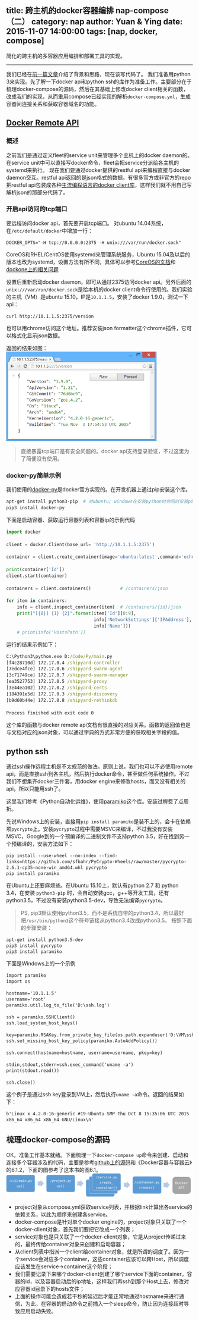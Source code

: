 title: 跨主机的docker容器编排 nap-compose （二）
category: nap
author: Yuan & Ying
date: 2015-11-07  14:00:00
tags: [nap, docker, compose]
---

简化的跨主机的多容器应用编排和部署工具的实现。

<!--more-->

---

我们已经在[前一篇文章](http://nap-group.herokuapp.com/2015-11/nap-compose-1/)介绍了背景和思路，现在该写代码了。
我们准备用python 3来实现。先了解一下docker api和python ssh的库作为准备工作。主要部分在于梳理docker-compose的源码，然后在其基础上修改docker client相关的函数，改成我们的实现，从而重用compose已经实现的解析`docker-compose.yml`，生成容器间连接关系和获取容器域名的功能。

## [Docker Remote API](http://docs.docker.com/engine/reference/api/docker_remote_api_v1.21/)

### 概述
之前我们是通过定义fleet的service unit来管理多个主机上的docker daemon的。在service unit中可以直接写docker命令，fleet会把service分派给各主机的systemd来执行。
现在我们要通过docker提供的restful api来编程直接与docker daemon交互。restful api返回的是json格式的数据。有很多官方或非官方的repo把restful api包装成各种[主流编程语言的docker client库](http://docs.docker.com/engine/reference/api/remote_api_client_libraries/)，这样我们就不用自己写解析json的那部分代码了。

### 开启api访问的tcp端口
要远程访问docker api，首先要开启tcp端口。
对ubuntu 14.04系统，在`/etc/default/docker`中增加一行：
```
DOCKER_OPTS="-H tcp://0.0.0.0:2375 -H unix:///var/run/docker.sock"
```

CoreOS和RHEL/CentOS使用systemd来管理系统服务，Ubuntu 15.04及以后的版本也改为systemd，设置方法有所不同，具体可以参考[CoreOS的文档](https://coreos.com/os/docs/latest/customizing-docker.html)和[dockone上的相关问题](http://www.dockone.io/question/616)

设置后重新启动docker daemon，即可从通过2375访问docker api。另外后面的`unix:///var/run/docker.sock`是给本机的docker client命令行使用的。我们实验的主机（VM）是ubuntu 15.10，IP是`10.1.1.5`，安装了docker 1.9.0，测试一下api：
```
curl http://10.1.1.5:2375/version
```

也可以用chrome访问这个地址。推荐安装json formatter这个chrome插件，它可以格式化显示json数据。

返回的结果如图：
<img src="/images/remote-api.png" height="240" alt=""/>

> 直接暴露tcp端口是有安全问题的。docker api支持登录验证，不过这里为了简便没有使用。

### docker-py简单示例

我们使用的[docker-py](https://github.com/docker/docker-py)是docker官方实现的。在开发机器上通过pip安装这个库。
```bash
apt-get install python3-pip  # 对ubuntu; windows在安装python时会同时安装pip
pip3 install docker-py
```

下面是启动容器、获取运行容器列表和容器ip的示例代码
```python
import docker

client = docker.Client(base_url= 'http://10.1.1.5:2375')

container = client.create_container(image='ubuntu:latest',command='echo hello')

print(container['Id'])
client.start(container)

containers = client.containers()           # /containers/json

for item in containers:
    info = client.inspect_container(item)  # /containers/{id}/json
    print("[{0}] {1} {2}".format(item['Id'][0:9],
                                 info['NetworkSettings']['IPAddress'],
                                 info['Name']))
    # print(info['HostsPath'])
```

运行的结果示例如下：
```cmd
C:\Python3\python.exe D:/Code/Py/main.py
[f4c28710d] 172.17.0.4 /shipyard-controller
[7edce4fce] 172.17.0.6 /shipyard-swarm-agent
[3c71749ce] 172.17.0.7 /shipyard-swarm-manager
[ea3527753] 172.17.0.5 /shipyard-proxy
[3e44ea102] 172.17.0.2 /shipyard-certs
[184391e5d] 172.17.0.3 /shipyard-discovery
[b9d60b44e] 172.17.0.8 /shipyard-rethinkdb

Process finished with exit code 0
```

这个库的函数与docker remote api文档有很直接的对应关系。函数的返回值也是与文档对应的json对象，可以通过字典的方式非常方便的获取相关字段的值。

## python ssh
通过ssh操作远程主机是不太规范的做法。原则上说，我们也可以不必使用remote api，而是直接ssh到各主机，然后执行docker命令，甚至做任何系统操作。不过我们不想集齐docker三件套，用docker engine来修改hosts，而又没有相关的api，所以只能用ssh了。

这里我们参考《Python自动化运维》，使用[paramiko](https://github.com/paramiko/paramiko)这个库。安装过程费了点周折。

先说Windows上的安装，直接用`pip install paramiko`是装不上的，会卡在依赖项`pycrypto`上。安装`pycrypto`过程中需要MSVC来编译，不过我没有安装MSVC，Google到的一个预编译的二进制文件不支持python 3.5，好在找到另一个预编译的，安装方法如下：
```
pip install --use-wheel --no-index --find-links=https://github.com/sfbahr/PyCrypto-Wheels/raw/master/pycrypto-2.6.1-cp35-none-win_amd64.whl pycrypto
pip install paramiko
```

在Ubuntu上还要麻烦些。在Ubuntu 15.10上，默认有python 2.7 和 python 3.4，在安装 `python3-pip` 时，会自动安装gcc，g++等开发工具，还有python3.5，不过没有安装python3.5-dev，导致无法编译`pycrypto`。

> PS, pip3默认使用python3.5，而不是系统自带的python3.4，所以最好把`/usr/bin/python3`这个符号链接从python3.4改成python3.5。
按照下面的步骤安装：
```
apt-get install python3.5-dev
pip3 install pycrypto
pip3 install paramiko
```

下面是Windows上的一个示例
```
import paramiko
import os

hostname='10.1.1.5'
username='root'
paramiko.util.log_to_file('D:\ssh.log')

ssh = paramiko.SSHClient()
ssh.load_system_host_keys()

key=paramiko.RSAKey.from_private_key_file(os.path.expanduser('D:\VM\ssh\id_rsa'))
ssh.set_missing_host_key_policy(paramiko.AutoAddPolicy())

ssh.connect(hostname=hostname, username=username, pkey=key)

stdin,stdout,stderr=ssh.exec_command('uname -a')
print(stdout.read())

ssh.close()
```

这个例子是通过ssh key登录到VM上，然后执行`uname -a`命令。返回的结果如下：
```
b'Linux x 4.2.0-16-generic #19-Ubuntu SMP Thu Oct 8 15:35:06 UTC 2015 x86_64 x86_64 x86_64 GNU/Linux\n'
```

## 梳理docker-compose的源码
OK，准备工作基本就绪。下面梳理一下`docker-compose up`命令来创建、启动和连接多个容器涉及的代码，主要是参考[github上的源码](https://github.com/docker/compose)和《Docker容器与容器云》的6.1.2，下面的图参考了这本书的图6.1。
![](/images/compose.png)

+ project对象从compose.yml获取service列表，并根据link计算出各service的依赖关系，以此为顺序来创建各service。
+ docker-compose是针对单个docker engine的，project对象只关联了一个docker-client对象，首先我们要把它改成一个列表；
+ service对象也是只关联了一个docker-client对象，它是从project传递过来的，最终传给container对象来创建和启动容器；
+  从client列表中指派一个client给container对象，就是所谓的调度了。因为一个service会对应多个container，这些container应该可以跨Host，所以调度应该发生在service→container这个阶段；
+ 我们需要记录下来哪个docker-client创建了哪个service下面的container，容器的id，以及容器启动后的ip地址，这样我们再ssh到那个Host上去，修改对应容器id目录下的hosts文件；
+ 上面的操作可能会造成若干秒的延迟后才能正常地通过hostname来进行通信，为此，在容器的启动命令之前插入一个sleep命令，防止因为连接超时导致应用启动失败。

